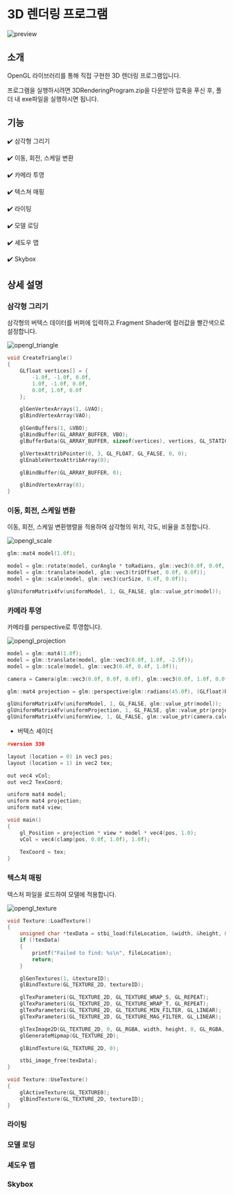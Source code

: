 # 3D 렌더링 프로그램

![preview](https://user-images.githubusercontent.com/96270683/188530821-2ff262f7-b663-4068-b590-61707b66adc6.png)

## 소개
OpenGL 라이브러리를 통해 직접 구현한 3D 렌더링 프로그램입니다.


프로그램을 실행하시려면 3DRenderingProgram.zip을 다운받아 압축을 푸신 후, 폴더 내 exe파일을 실행하시면 됩니다.

## 기능
:heavy_check_mark: 삼각형 그리기


:heavy_check_mark: 이동, 회전, 스케일 변환


:heavy_check_mark: 카메라 투영


:heavy_check_mark: 텍스쳐 매핑


:heavy_check_mark: 라이팅


:heavy_check_mark: 모델 로딩


:heavy_check_mark: 셰도우 맵


:heavy_check_mark: Skybox


## 상세 설명
### 삼각형 그리기
삼각형의 버텍스 데이터를 버퍼에 입력하고 Fragment Shader에 컬러값을 빨간색으로 설정합니다.


![opengl_triangle](https://user-images.githubusercontent.com/96270683/188780416-24783747-a690-4d49-8583-257063ae0eb6.PNG)
``` c++
void CreateTriangle()
{
	GLfloat vertices[] = {
		-1.0f, -1.0f, 0.0f,
		1.0f, -1.0f, 0.0f,
		0.0f, 1.0f, 0.0f
	};

	glGenVertexArrays(1, &VAO);
	glBindVertexArray(VAO);

	glGenBuffers(1, &VBO);
	glBindBuffer(GL_ARRAY_BUFFER, VBO);
	glBufferData(GL_ARRAY_BUFFER, sizeof(vertices), vertices, GL_STATIC_DRAW);

	glVertexAttribPointer(0, 3, GL_FLOAT, GL_FALSE, 0, 0);
	glEnableVertexAttribArray(0);

	glBindBuffer(GL_ARRAY_BUFFER, 0);

	glBindVertexArray(0);
}
```
### 이동, 회전, 스케일 변환
이동, 회전, 스케일 변환행렬을 적용하여 삼각형의 위치, 각도, 비율을 조정합니다.


![opengl_scale](https://user-images.githubusercontent.com/96270683/188781465-f34c0fa9-517d-4b47-96a1-eeaa33212a2a.PNG)
``` c++
glm::mat4 model(1.0f);

model = glm::rotate(model, curAngle * toRadians, glm::vec3(0.0f, 0.0f, 1.0f));
model = glm::translate(model, glm::vec3(triOffset, 0.0f, 0.0f));
model = glm::scale(model, glm::vec3(curSize, 0.4f, 0.0f));

glUniformMatrix4fv(uniformModel, 1, GL_FALSE, glm::value_ptr(model));
```
		
### 카메라 투영
카메라를 perspective로 투영합니다.



![opengl_projection](https://user-images.githubusercontent.com/96270683/188787274-6c6570e3-9cf4-43d0-acc4-535d8760e7ab.PNG)
``` c++
model = glm::mat4(1.0f);
model = glm::translate(model, glm::vec3(0.0f, 1.0f, -2.5f));
model = glm::scale(model, glm::vec3(0.4f, 0.4f, 1.0f));

camera = Camera(glm::vec3(0.0f, 0.0f, 0.0f), glm::vec3(0.0f, 1.0f, 0.0f), -90.0f, 0.0f, 5.0f, 0.5f);

glm::mat4 projection = glm::perspective(glm::radians(45.0f), (GLfloat)bufferWidth / (GLfloat)bufferHeight, 0.1f, 100.0f);

glUniformMatrix4fv(uniformModel, 1, GL_FALSE, glm::value_ptr(model));
glUniformMatrix4fv(uniformProjection, 1, GL_FALSE, glm::value_ptr(projection));
glUniformMatrix4fv(uniformView, 1, GL_FALSE, glm::value_ptr(camera.calculateViewMatrix()));
```
- 버텍스 셰이더
``` c++
#version 330

layout (location = 0) in vec3 pos;
layout (location = 1) in vec2 tex;

out vec4 vCol;
out vec2 TexCoord;

uniform mat4 model;
uniform mat4 projection;
uniform mat4 view;

void main()
{
	gl_Position = projection * view * model * vec4(pos, 1.0);
	vCol = vec4(clamp(pos, 0.0f, 1.0f), 1.0f);
	
	TexCoord = tex;
}
```
### 텍스쳐 매핑
텍스처 파일을 로드하여 모델에 적용합니다.


![opengl_texture](https://user-images.githubusercontent.com/96270683/188788484-c7ed729c-45e8-4922-a0e0-be2ce415ed27.PNG)
``` c++
void Texture::LoadTexture()
{
	unsigned char *texData = stbi_load(fileLocation, &width, &height, &bitDepth, 0);
	if (!texData)
	{
		printf("Failed to find: %s\n", fileLocation);
		return;
	}

	glGenTextures(1, &textureID);
	glBindTexture(GL_TEXTURE_2D, textureID);

	glTexParameteri(GL_TEXTURE_2D, GL_TEXTURE_WRAP_S, GL_REPEAT);
	glTexParameteri(GL_TEXTURE_2D, GL_TEXTURE_WRAP_T, GL_REPEAT);
	glTexParameteri(GL_TEXTURE_2D, GL_TEXTURE_MIN_FILTER, GL_LINEAR);
	glTexParameteri(GL_TEXTURE_2D, GL_TEXTURE_MAG_FILTER, GL_LINEAR);

	glTexImage2D(GL_TEXTURE_2D, 0, GL_RGBA, width, height, 0, GL_RGBA, GL_UNSIGNED_BYTE, texData);
	glGenerateMipmap(GL_TEXTURE_2D);

	glBindTexture(GL_TEXTURE_2D, 0);

	stbi_image_free(texData);
}

void Texture::UseTexture()
{
	glActiveTexture(GL_TEXTURE0);
	glBindTexture(GL_TEXTURE_2D, textureID);
}
```
### 라이팅
### 모델 로딩
### 셰도우 맵
### Skybox

